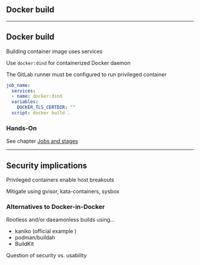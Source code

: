 <!-- .slide: id="gitlab_docker" class="vertical-center" -->

<i class="fa-brands fa-docker fa-8x" style="float: right; color: var(--r-heading-color);"></i>

## Docker build

---

## Docker build

Building container image uses services [<i class="fa-solid fa-arrow-right-to-bracket"></i>](#/gitlab_services)

Use `docker:dind` for containerized Docker daemon

The GitLab runner must be configured to run privileged container

```yaml
job_name:
  services:
  - name: docker:dind
  variables:
    DOCKER_TLS_CERTDIR: ""
  script: docker build .
```

### Hands-On

See chapter [Jobs and stages](/hands-on/2023-11-30/230_docker/exercise/)

---

## Security implications

Privileged containers enable host breakouts

Mitigate using gvisor, kata-containers, sysbox

### Alternatives to Docker-in-Docker

Rootless and/or daeamonless builds using...

- kaniko [](https://github.com/GoogleContainerTools/kaniko) (official example [](https://docs.gitlab.com/ee/ci/docker/using_kaniko.html
))
- podman/buildah [](https://github.com/containers/buildah)
- BuildKit [](https://github.com/moby/buildkit)

Question of security vs. usability
